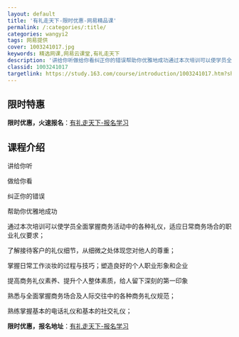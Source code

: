 ```yaml
---
layout: default
title: '有礼走天下-限时优惠-网易精品课'
permalink: /:categories/:title/
categories: wangyi2
tags: 网易提供
cover: 1003241017.jpg
keywords: 精选网课,网易云课堂,有礼走天下
description: '讲给你听做给你看纠正你的错误帮助你优雅地成功通过本次培训可以使学员全面掌握商务活动中的各种礼仪，适应日常商务场合的职业礼'
classid: 1003241017
targetlink: https://study.163.com/course/introduction/1003241017.htm?share=1&shareId=1025206652&utm_campaign=share&utm_medium=iphoneShare&utm_source=&utm_u=1025206652
---
```


## 限时特惠

**限时优惠，火速报名**：[有礼走天下-报名学习](https://study.163.com/course/introduction/1003241017.htm?share=1&shareId=1025206652&utm_campaign=share&utm_medium=iphoneShare&utm_source=&utm_u=1025206652)

## 课程介绍

讲给你听

做给你看

纠正你的错误

帮助你优雅地成功



通过本次培训可以使学员全面掌握商务活动中的各种礼仪，适应日常商务场合的职业礼仪要求；

了解接待客户的礼仪细节，从细微之处体现您对他人的尊重；

掌握日常工作淡妆的过程与技巧；塑造良好的个人职业形象和企业

提高商务礼仪素养、提升个人整体素质，给人留下深刻的第一印象

熟悉与全面掌握商务场合及人际交往中的各种商务礼仪规范；

熟练掌握基本的电话礼仪和基本的社交礼仪；

**限时优惠，报名地址**：[有礼走天下-报名学习](https://study.163.com/course/introduction/1003241017.htm?share=1&shareId=1025206652&utm_campaign=share&utm_medium=iphoneShare&utm_source=&utm_u=1025206652)

